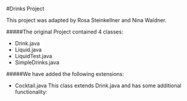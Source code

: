 #Drinks Project

This project was adapted by Rosa Steinkellner and Nina Waldner.  

#####The original Project contained 4 classes: 
- Drink.java
- Liquid.java
- LiquidTest.java
- SimpleDrinks.java

#####We have added the following extensions:
- Cocktail.java
This class extends Drink.java and has some additional functionality:

